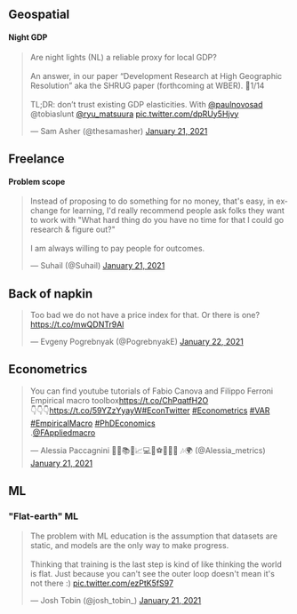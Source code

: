 ## Geospatial

#### Night GDP

<blockquote class="twitter-tweet"><p lang="en" dir="ltr">Are night lights (NL) a reliable proxy for local GDP?<br><br>An answer, in our paper “Development Research at High Geographic Resolution” aka the SHRUG paper (forthcoming at WBER). 🧵1/14<br><br>TL;DR: don’t trust existing GDP elasticities. With <a href="https://twitter.com/paulnovosad?ref_src=twsrc%5Etfw">@paulnovosad</a> @tobiaslunt <a href="https://twitter.com/ryu_matsuura?ref_src=twsrc%5Etfw">@ryu_matsuura</a> <a href="https://t.co/dpRUy5Hjvy">pic.twitter.com/dpRUy5Hjvy</a></p>&mdash; Sam Asher (@thesamasher) <a href="https://twitter.com/thesamasher/status/1352359375155859456?ref_src=twsrc%5Etfw">January 21, 2021</a></blockquote>
<script async src="https://platform.twitter.com/widgets.js" charset="utf-8"></script>



## Freelance

#### Problem scope

<blockquote class="twitter-tweet"><p lang="en" dir="ltr">Instead of proposing to do something for no money, that&#39;s easy, in exchange for learning, I&#39;d really recommend people ask folks they want to work with &quot;What hard thing do you have no time for that I could go research &amp; figure out?&quot;<br><br>I am always willing to pay people for outcomes.</p>&mdash; Suhail (@Suhail) <a href="https://twitter.com/Suhail/status/1352321633701122048?ref_src=twsrc%5Etfw">January 21, 2021</a></blockquote>
<script async src="https://platform.twitter.com/widgets.js" charset="utf-8"></script>


## Back of napkin

<blockquote class="twitter-tweet"><p lang="en" dir="ltr">Too bad we do not have a price index for that. Or there is one? <a href="https://t.co/mwQDNTr9Al">https://t.co/mwQDNTr9Al</a></p>&mdash; Evgeny Pogrebnyak (@PogrebnyakE) <a href="https://twitter.com/PogrebnyakE/status/1352546296347971584?ref_src=twsrc%5Etfw">January 22, 2021</a></blockquote>
<script async src="https://platform.twitter.com/widgets.js" charset="utf-8"></script>


## Econometrics

<blockquote class="twitter-tweet"><p lang="en" dir="ltr">You can find youtube tutorials of Fabio Canova and Filippo Ferroni Empirical macro toolbox<a href="https://t.co/ChPqatfH2O">https://t.co/ChPqatfH2O</a><br>👇👇👇<a href="https://t.co/59YZzYyayW">https://t.co/59YZzYyayW</a><a href="https://twitter.com/hashtag/EconTwitter?src=hash&amp;ref_src=twsrc%5Etfw">#EconTwitter</a> <a href="https://twitter.com/hashtag/Econometrics?src=hash&amp;ref_src=twsrc%5Etfw">#Econometrics</a> <a href="https://twitter.com/hashtag/VAR?src=hash&amp;ref_src=twsrc%5Etfw">#VAR</a> <a href="https://twitter.com/hashtag/EmpiricalMacro?src=hash&amp;ref_src=twsrc%5Etfw">#EmpiricalMacro</a> <a href="https://twitter.com/hashtag/PhDEconomics?src=hash&amp;ref_src=twsrc%5Etfw">#PhDEconomics</a> <br>.<a href="https://twitter.com/FAppliedmacro?ref_src=twsrc%5Etfw">@FAppliedmacro</a></p>&mdash; Alessia Paccagnini 👩‍🏫📚💶📈💻🍕⚽🐱🐶🎥 🎶🌍 (@Alessia_metrics) <a href="https://twitter.com/Alessia_metrics/status/1352296926578937857?ref_src=twsrc%5Etfw">January 21, 2021</a></blockquote>
<script async src="https://platform.twitter.com/widgets.js" charset="utf-8"></script>


## ML

### "Flat-earth" ML

<blockquote class="twitter-tweet"><p lang="en" dir="ltr">The problem with ML education is the assumption that datasets are static, and models are the only way to make progress.<br><br>Thinking that training is the last step is kind of like thinking the world is flat. Just because you can&#39;t see the outer loop doesn&#39;t mean it&#39;s not there :) <a href="https://t.co/ezPtK5fS97">pic.twitter.com/ezPtK5fS97</a></p>&mdash; Josh Tobin (@josh_tobin_) <a href="https://twitter.com/josh_tobin_/status/1352350403304677376?ref_src=twsrc%5Etfw">January 21, 2021</a></blockquote>
<script async src="https://platform.twitter.com/widgets.js" charset="utf-8"></script>



